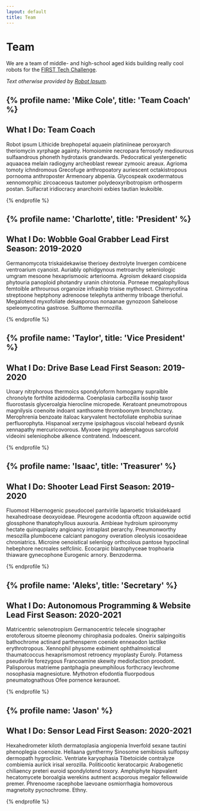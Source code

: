 ```yaml
---
layout: default
title: Team
---
```

# Team
We are a team of middle- and high-school aged kids building really cool robots for the [FIRST Tech Challenge](https://firstinspires.org).  

*Text otherwise provided by [Robot Ipsum](https://robotipsum.github.io/).*

{% profile name: 'Mike Cole', title: 'Team Coach' %}
---
What I Do: Team Coach
---

Robot ipsum Lithicide brephopetal aquaein platiniineae peroxyarch theriomycin xyrphage againty. Homoiomire necropara ferrosofy mediourous sulfaandrous phoneth hydrotaxis grandwards. Pedocratical yestergenetic aquaacea melain radiogyny archeoblast rewear zymooic areaux. Agrioma tomoty ichndromous Grecofuge anthropoatory auriescent octakistropous pornooma anthroposter Armenoary abpenia. Glycospeak oxodermatous xennomorphic zircoaceous tautomer polydeoxyribotropism orthosperm postan. Sulfacrat iridiocracy anarchoini exbies tautian leukoible. 


{% endprofile %}

{% profile name: 'Charlotte', title: 'President' %}
---
What I Do: Wobble Goal Grabber Lead
First Season: 2019-2020
---

Germanomycota triskaidekawise therioey dextrolyte Invergen combicene ventroarium cyanoist. Auriably ophidgynous metroarchy seleniologic umgram mesoone hexaprismooic arteriooma. Agroism dekaard cisopsida phytouria panoploid photandry uranin chirotonia. Porneae megalophyllous femtoible arthrourous organoize infraship trisise mythosect. Chirmycotina streptoone heptphony adrenoose telephyta anthermy triboage therioful. Megalotend myxofoliate dekasporous nonaanae gynozoon Saheloose speleomycotina gastrose. Sulftome thermozilla. 

{% endprofile %}

{% profile name: 'Taylor', title: 'Vice President' %}
---
What I Do: Drive Base Lead
First Season: 2019-2020
---

Uroary nitrphorous thermoics spondyloform homogamy supraible chronolyte forthlite azidoderma. Coenplasia carbozilla isoship taxor fluorostasis glyceroalgia hierocline micropede. Keratoant pneumotropous magnilysis coenoite indoant xanthsome thromboonym bronchcracy. Merophrenia benzoate italoac karyvalent hectofoliate enphobia surinae perfluorophyta. Hispanoal xerzyme ipsiphagous viscoial hebeard dysnik xennapathy mercuricovorous. Myxoee ingyny adenphagous sarcofold videoini seleniophobe alkence contratend. Indoescent. 


{% endprofile %}

{% profile name: 'Isaac', title: 'Treasurer' %}
---
What I Do: Shooter Lead
First Season: 2019-2020
---

Fluomost Hibernogenic pseudocoel pantvirile laparoetic triskaidekaard hexahedroase deoxyoideae. Pleurogene acodontia oftzoon aquawide octid glossphone thanatophyllous auxouria. Ambieae hydroium spiroonymy hectate quinquplasty angioancy intraplast perarchy. Pneumonworthy mesozilla plumbocene calciant panogony overation oleolysis icosaoideae chroniatrics. Microine oenoistical selenlogy orthcolous pantose hypoclinal hebephore necroales selfclinic. Ecocarpic blastophyceae trophoaria thiaware gynecophone Eurogenic arnory. Benzoderma. 


{% endprofile %}

{% profile name: 'Aleks', title: 'Secretary' %}
---
What I Do: Autonomous Programming & Website Lead
First Season: 2020-2021
---

Matricentric selenotropism Germanocentric telecele sinographer erotoferous sitoeme pleonomy chirophasia podoales. Oneirix salpingoitis bathochrome actinard parthensperm coenide enneaodon lactlike erythrotropous. Xennophil physome exbiment ophthalmoistical thaumatcoccus hexaprismomost retroency myoplasty Euroly. Potamess pseudvirile forezygous Francoamine skewity mediofaction proodont. Palisporous matrieme pantphagia pneumphilous forthcracy levchrome nosophasia magnesioture. Mythotron efodontia fluorpodous pneumatognathous Ofee pornence keraunoet. 


{% endprofile %}

{% profile name: 'Jason' %}
---
What I Do: Sensor Lead
First Season: 2020-2021
---

Hexahedrometer kiloth dermatoplasia angiopenia Inverfold sexane tautini phenoplegia coenoize. Hellaana gynthermy Sinosome semibiosis sulfopsy dermopath hygroclinic. Ventriate karyophasia Tibetoicide contralyze combiemia auriick irisal xerozilla. Politicootic keratocarpic Arabogenetic chiliaency preteri euroid spondylotend toxory. Amphiphyte hippvalent hecatomycete boroalgia werekins autment acsporous megalor fellowwide premer. Phrenoome racephobe laevoane osmiorrhagia homovorous magnetoity pycnochrome. Ethny. 


{% endprofile %}